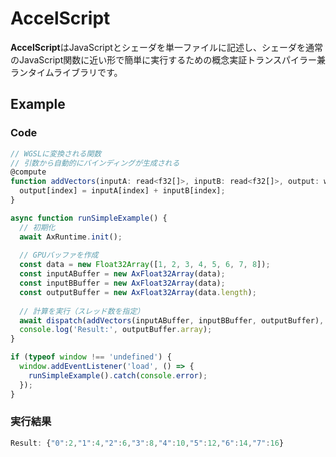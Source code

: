 # AccelScript

**AccelScript**はJavaScriptとシェーダを単一ファイルに記述し、シェーダを通常のJavaScript関数に近い形で簡単に実行するための概念実証トランスパイラー兼ランタイムライブラリです。

## Example

### Code

```js
// WGSLに変換される関数
// 引数から自動的にバインディングが生成される
@compute
function addVectors(inputA: read<f32[]>, inputB: read<f32[]>, output: write<f32[]>) {
  output[index] = inputA[index] + inputB[index];
}

async function runSimpleExample() {
  // 初期化
  await AxRuntime.init();
  
  // GPUバッファを作成
  const data = new Float32Array([1, 2, 3, 4, 5, 6, 7, 8]);
  const inputABuffer = new AxFloat32Array(data);
  const inputBBuffer = new AxFloat32Array(data);
  const outputBuffer = new AxFloat32Array(data.length);
  
  // 計算を実行（スレッド数を指定）
  await dispatch(addVectors(inputABuffer, inputBBuffer, outputBuffer), data.length);
  console.log('Result:', outputBuffer.array);
}

if (typeof window !== 'undefined') {
  window.addEventListener('load', () => {
    runSimpleExample().catch(console.error);
  });
}
```

### 実行結果

```js
Result: {"0":2,"1":4,"2":6,"3":8,"4":10,"5":12,"6":14,"7":16}
```

